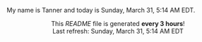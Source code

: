 My name is Tanner and today is Sunday, March 31, 5:14 AM EDT.

<p align="center">This <i>README</i> file is generated <b>every 3 hours</b>!</br>Last refresh: Sunday, March 31, 5:14 AM EDT<br /></p>
